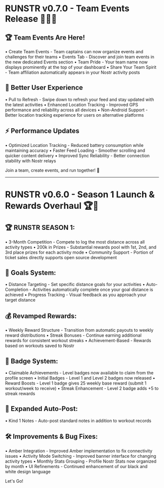 # RUNSTR v0.7.0 - Team Events Release 🏃‍♂️🎯

## 🏆 **Team Events Are Here!**
• Create Team Events - Team captains can now organize events and challenges for their teams
• Events Tab - Discover and join team events in the new dedicated Events section
• Team Pride - Your team name now displays prominently at the top of your dashboard
• Share Your Team Spirit - Team affiliation automatically appears in your Nostr activity posts

## 📱 **Better User Experience**
• Pull to Refresh - Swipe down to refresh your feed and stay updated with the latest activities
• Enhanced Location Tracking - Improved GPS performance and reliability across all devices
• Non-Android Support - Better location tracking experience for users on alternative platforms

## ⚡ **Performance Updates**
• Optimized Location Tracking - Reduced battery consumption while maintaining accuracy
• Faster Feed Loading - Smoother scrolling and quicker content delivery
• Improved Sync Reliability - Better connection stability with Nostr relays

Join a team, create events, and run together! 🚀

---

# RUNSTR v0.6.0 - Season 1 Launch & Rewards Overhaul 🏆🎯

## 🏆 **RUNSTR SEASON 1**:
• 3-Month Competition - Compete to log the most distance across all activity types
• 200k in Prizes - Substantial rewards pool with 1st, 2nd, and 3rd place prizes for each activity mode
• Community Support - Portion of ticket sales directly supports open source development

## 🎯 **Goals System**:
• Distance Targeting - Set specific distance goals for your activities
• Auto-Completion - Activities automatically complete once your goal distance is achieved
• Progress Tracking - Visual feedback as you approach your target distance

## 💰 **Revamped Rewards**:
• Weekly Reward Structure - Transition from automatic payouts to weekly reward distributions
• Streak Bonuses - Continue earning additional rewards for consistent workout streaks
• Achievement-Based - Rewards based on workouts saved to Nostr

## 🏅 **Badge System**:
• Claimable Achievements - Level badges now available to claim from the profile screen
• Initial Badges - Level 1 and Level 2 badges now released
• Reward Boosts - Level 1 badge gives 25 weekly base reward (submit 1 workout/week to receive)
• Streak Enhancement - Level 2 badge adds +5 to streak rewards

## 📝 **Expanded Auto-Post**:
• Kind 1 Notes - Auto-post standard notes in addition to workout records

## 🛠️ **Improvements & Bug Fixes**:
• Amber Integration - Improved Amber implementation to fix connectivity issues
• Activity Mode Switching - Improved banner interface for changing activity types
• Monthly Stats Grouping - Profile Nostr Stats now organized by month
• UI Refinements - Continued enhancement of our black and white design language

Let's Go!